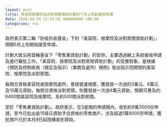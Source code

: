 ```yaml
---
layout: post
title: 美容院按摩院及派對房間資助計劃料下月上旬起接受申請
date: 2020-04-24 12:57:01.000000000 +08:00
categories: rss
---
```


政府表示第二輪「防疫抗疫基金」下的「美容院、按摩院及派對房間資助計劃」，預期5月上旬開始接受申請。

計劃大致沿用首輪基金下「零售業資助計劃」的安排，主要透過網上系統接收申請及進行審批工作。「美容院、按摩院及派對房間資助計劃」的受惠對象，是根據《預防及控制疾病（規定及指示）（業務及處所）規例》發出指示而關閉的美容院、按摩院及派對房間。

每間合資格美容院或按摩院處所，會按營運規模，獲發放一次過的3萬元、6萬元及10萬元資助，每間合資格派對房間，則獲發放一次過4萬元資助，預期可惠及約8400間美容院及按摩院，及約500間派對房間。

至於「零售業資助計劃」，政府表示，在3星期的申請期內，收到約9萬3000份申請，至今已批出逾15億元資助予合資格的零售商戶，涉及超過1萬9000宗申請，獲批商戶已於本月9日起陸續收到資助。
